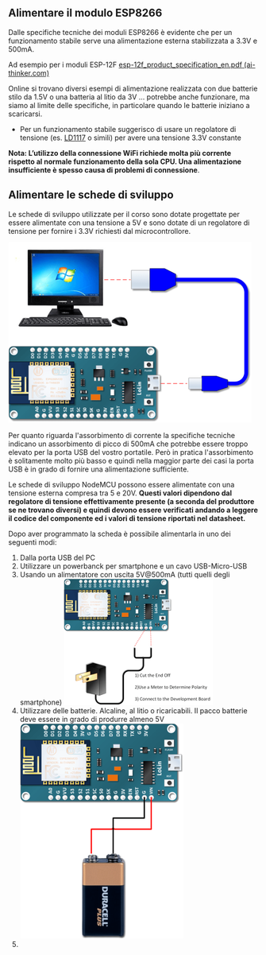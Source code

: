 ## Alimentare il modulo ESP8266

Dalle specifiche tecniche dei moduli ESP8266 è evidente che per un funzionamento stabile serve una alimentazione esterna stabilizzata a 3.3V e 500mA.  

Ad esempio per i moduli ESP-12F [esp-12f_product_specification_en.pdf (ai-thinker.com)](https://docs.ai-thinker.com/_media/esp8266/docs/esp-12f_product_specification_en.pdf)

Online si trovano diversi esempi di alimentazione realizzata con due batterie stilo da 1.5V o una batteria al litio da 3V ... potrebbe anche funzionare, ma siamo al limite delle specifiche, in particolare quando le batterie iniziano a scaricarsi.

- Per un funzionamento stabile suggerisco di usare un regolatore di tensione (es. [LD1117](https://www.st.com/resource/en/datasheet/ld1117.pdf) o simili) per avere una tensione 3.3V constante

**Nota: L’utilizzo della connessione WiFi richiede molta più corrente rispetto al normale funzionamento della sola CPU. Una alimentazione insufficiente è spesso causa di problemi di connessione**.

## Alimentare le schede di sviluppo

Le schede di sviluppo utilizzate per il corso sono dotate progettate per essere alimentate con una tensione a 5V e sono dotate di un regolatore di tensione per fornire i 3.3V richiesti dal microcontrollore. 

![connect-to-computer](../media/connect-to-computer.png)

Per quanto riguarda l'assorbimento di corrente la specifiche tecniche indicano un assorbimento di picco di 500mA che potrebbe essere troppo elevato per la porta USB del vostro portatile. Però in pratica l'assorbimento è solitamente molto più basso e quindi nella maggior parte dei casi la porta USB è in grado di fornire una alimentazione sufficiente.

Le schede di sviluppo NodeMCU possono essere alimentate con una tensione esterna compresa tra 5 e 20V. **Questi valori dipendono dal regolatore di tensione effettivamente presente (a seconda del produttore se ne trovano diversi) e quindi devono essere verificati andando a leggere il codice del componente ed i valori di tensione riportati nel datasheet.**

Dopo aver programmato la scheda è possibile alimentarla in uno dei seguenti modi:

1. Dalla porta USB del PC
2. Utilizzare un powerbanck per smartphone e un cavo USB-Micro-USB
3. Usando un alimentatore con uscita 5V@500mA (tutti quelli degli smartphone) ![esp-12e-powered-by-wall-wart](../media/esp-12e-powered-by-wall-wart.png)
4. Utilizzare delle batterie. Alcaline, al litio o ricaricabili. Il pacco batterie deve essere in grado di produrre almeno 5V ![power-esp-12e-with-a-9v-battery](../media/power-esp-12e-with-a-9v-battery.png)
5. 



